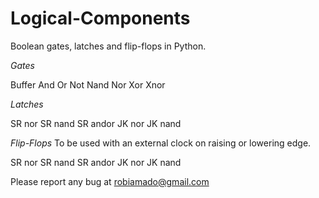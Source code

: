 # Logical-Components
Boolean gates, latches and flip-flops in Python.

*Gates*

Buffer
And
Or
Not
Nand
Nor
Xor
Xnor

*Latches*

SR nor
SR nand
SR andor
JK nor
JK nand

*Flip-Flops*
To be used with an external clock on raising or lowering edge.

SR nor
SR nand
SR andor
JK nor
JK nand

Please report any bug at robiamado@gmail.com
